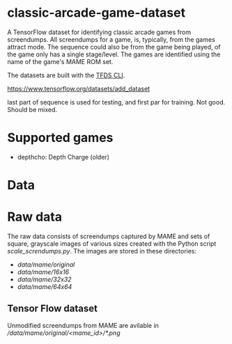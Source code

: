 # classic-arcade-game-dataset
A TensorFlow dataset for identifying classic arcade games from screendumps.
All screendumps for a game, is, typically, from the games attract mode.
The sequence could also be from the game being played, of the game only has a single stage/level.
The games are identified using the name of the game's MAME ROM set.

The datasets are built with the [TFDS CLI](https://www.tensorflow.org/datasets/cli).

https://www.tensorflow.org/datasets/add_dataset

last part of sequence is used for testing, and first par for training.
Not good. Should be mixed.

# Supported games

* depthcho: Depth Charge (older)  

# Data

# Raw data
The raw data consists of screendumps captured by MAME and sets of square, grayscale images
of various sizes created with the Python script _scale_screndumps.py_. The images
are stored in these directories:

* _data/mame/original_
* _data/mame/16x16_
* _data/mame/32x32_
* _data/mame/64x64_

## Tensor Flow dataset
Unmodified screendumps from MAME are avilable in _/data/mame/original/<mame_id>/*.png_
